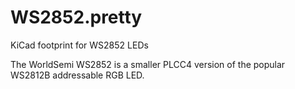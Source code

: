 # WS2852.pretty
KiCad footprint for WS2852 LEDs

The WorldSemi WS2852 is a smaller PLCC4 version of the popular WS2812B addressable RGB LED.

